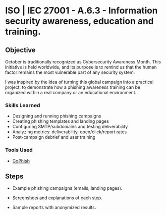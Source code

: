 # ISO | IEC 27001 - A.6.3 - Information security awareness, education and training. 

## Objective

October is traditionally recognized as Cybersecurity Awareness Month.
This initiative is held worldwide, and its purpose is to remind us that the human factor remains the most vulnerable part of any security system.

I was inspired by the idea of turning this global campaign into a practical project: to demonstrate how a phishing awareness training can be organized within a real company or an educational environment.


### Skills Learned
- Designing and running phishing campaigns
- Creating phishing templates and landing pages
- Configuring SMTP/subdomains and testing deliverability
- Analyzing metrics: deliverability, open/click/report rates
- Post-campaign debrief and user training

### Tools Used
- <a href="https://getgophish.com/"> GoPhish </a> 
 
## Steps 

- Example phishing campaigns (emails, landing pages).

- Screenshots and explanations of each step.

- Sample reports with anonymized results.

